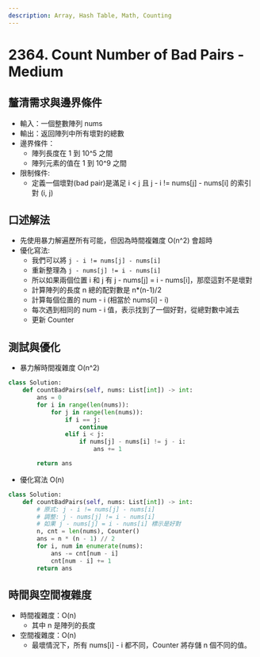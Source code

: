 ```yaml
---
description: Array, Hash Table, Math, Counting
---
```


# 2364. Count Number of Bad Pairs - Medium

## 釐清需求與邊界條件

* 輸入：一個整數陣列 nums
* 輸出：返回陣列中所有壞對的總數
* 邊界條件：
  * 陣列長度在 1 到 10^5 之間
  * 陣列元素的值在 1 到 10^9 之間
* 限制條件:
  * 定義一個壞對(bad pair)是滿足 i < j 且 j - i != nums\[j] - nums\[i] 的索引對 (i, j)

## 口述解法

* 先使用暴力解遍歷所有可能，但因為時間複雜度 O(n^2) 會超時
* 優化寫法:
  * 我們可以將 `j - i != nums[j] - nums[i]`&#x20;
  * 重新整理為 `j - nums[j] != i - nums[i]`
  * 所以如果兩個位置 i 和 j 有 j - nums\[j] = i - nums\[i]，那麼這對不是壞對
  * 計算陣列的長度 n 總的配對數是 n\*(n-1)/2&#x20;
  * 計算每個位置的 num - i (相當於 nums\[i] - i)&#x20;
  * 每次遇到相同的 num - i 值，表示找到了一個好對，從總對數中減去
  * 更新 Counter

## 測試與優化

* 暴力解時間複雜度 O(n^2)

```python
class Solution:
    def countBadPairs(self, nums: List[int]) -> int:
        ans = 0
        for i in range(len(nums)):
            for j in range(len(nums)):
                if i == j:
                    continue
                elif i < j:
                    if nums[j] - nums[i] != j - i:
                        ans += 1

        return ans
```

* 優化寫法 O(n)

```python
class Solution:
    def countBadPairs(self, nums: List[int]) -> int:
        # 原式: j - i != nums[j] - nums[i]
        # 調整: j - nums[j] != i - nums[i]
        # 如果 j - nums[j] = i - nums[i] 標示是好對
        n, cnt = len(nums), Counter()
        ans = n * (n - 1) // 2
        for i, num in enumerate(nums):
            ans -= cnt[num - i]
            cnt[num - i] += 1
        return ans
```

## 時間與空間複雜度

* 時間複雜度：O(n)
  * 其中 n 是陣列的長度
* 空間複雜度：O(n)
  * 最壞情況下，所有 nums\[i] - i 都不同，Counter 將存儲 n 個不同的值。

